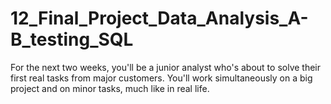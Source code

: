 # 12_Final_Project_Data_Analysis_A-B_testing_SQL
For the next two weeks, you'll be a junior analyst who's about to solve their first real tasks from major customers. You'll work simultaneously on a big project and on minor tasks, much like in real life. 
